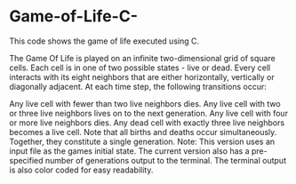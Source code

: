 # Game-of-Life-C-

This code shows the game of life executed using C.

The Game Of Life is played on an infinite two-dimensional grid of square cells. Each cell is in one of two possible states - live or dead. Every cell interacts with its eight neighbors that are either horizontally, vertically or diagonally adjacent. At each time step, the following transitions occur:

Any live cell with fewer than two live neighbors dies.
Any live cell with two or three live neighbors lives on to the next generation.
Any live cell with four or more live neighbors dies.
Any dead cell with exactly three live neighbors becomes a live cell. Note that all births and deaths occur simultaneously. Together, they constitute a single generation.
Note: This version uses an input file as the games initial state. The current version also has a pre-specified number of generations output to the terminal. The terminal output is also color coded for easy readability.
